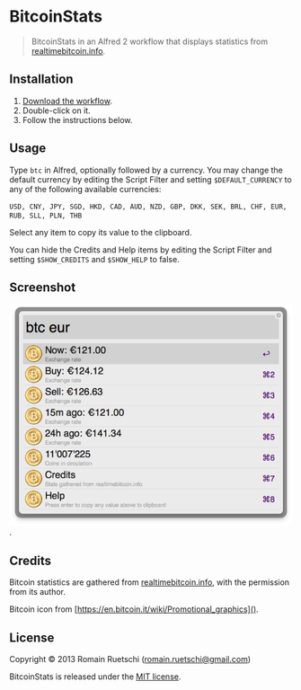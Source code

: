 # BitcoinStats

> BitcoinStats in an Alfred 2 workflow that displays statistics from [realtimebitcoin.info](http://realtimebitcoin.info).

## Installation

1. [Download the workflow](https://raw.github.com/romac/Alfred-BitcoinStats/master/Bitcoin%20Stats.alfredworkflow).
2. Double-click on it.
3. Follow the instructions below.

## Usage

Type `btc` in Alfred, optionally followed by a currency.
You may change the default currency by editing the Script Filter and setting `$DEFAULT_CURRENCY` to any of the following available currencies:

	USD, CNY, JPY, SGD, HKD, CAD, AUD, NZD, GBP, DKK, SEK, BRL, CHF, EUR, RUB, SLL, PLN, THB

Select any item to copy its value to the clipboard.

You can hide the Credits and Help items by editing the Script Filter and setting `$SHOW_CREDITS` and `$SHOW_HELP` to false.

## Screenshot

![Screenshot of the "search results"](screenshot.png).

## Credits

Bitcoin statistics are gathered from [realtimebitcoin.info](http://realtimebitcoin.info), with the permission from its author.

Bitcoin icon from [https://en.bitcoin.it/wiki/Promotional_graphics]().

## License

Copyright © 2013 Romain Ruetschi (romain.ruetschi@gmail.com)

BitcoinStats is released under the [MIT license](http://romac.mit-license.org).